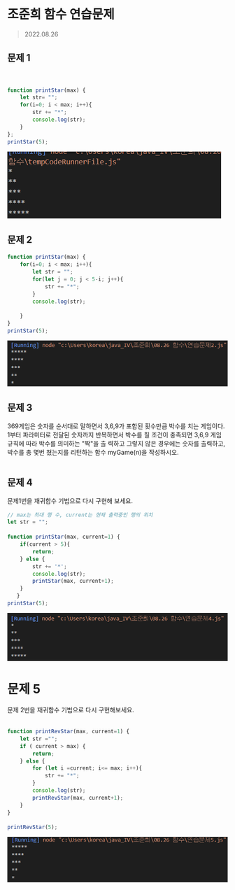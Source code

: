 # 조준희 함수 연습문제
> 2022.08.26

## 문제 1

```javascript


function printStar(max) {
    let str= "";
    for(i=0; i < max; i++){
        str += "*";
        console.log(str);
    }
};
printStar(5);
```
![1](./%ED%95%A8%EC%88%98%EC%97%B0%EC%8A%B5%EB%AC%B8%EC%A0%9Cimg/%EB%AC%B8%EC%A0%9C1.PNG)

## 문제 2

```javascript
function printStar(max) {
    for(i=0; i < max; i++){
        let str = "";
        for(let j = 0; j < 5-i; j++){
            str += "*";
        }
        console.log(str);

    }
}
printStar(5);
```

![2](./%ED%95%A8%EC%88%98%EC%97%B0%EC%8A%B5%EB%AC%B8%EC%A0%9Cimg/%EB%AC%B8%EC%A0%9C2.PNG)

## 문제 3

369게임은 숫자를 순서대로 말하면서 3,6,9가 포함된 횟수만큼 박수를 치는 게임이다.
1부터 파라미터로 전달된 숫자까지 반복하면서 박수를 칠 조건이 충족되면 3,6,9 게임 규칙에 따라 박수를 의미하는 "짝"을 출
력하고 그렇지 않은 경우에는 숫자를 출력하고, 박수를 총 몇번 쳤는지를 리턴하는 함수 myGame(n)을 작성하시오.

```javascript

```


## 문제 4

문제1번을 재귀함수 기법으로 다시 구현해 보세요.


```javascript
// max는 최대 행 수, current는 현재 출력중인 행의 위치
let str = "";

function printStar(max, current=1) {
    if(current > 5){
        return;
    } else {
        str += '*';
        console.log(str);
        printStar(max, current+1);
    }
   }
printStar(5);
```

![4](./%ED%95%A8%EC%88%98%EC%97%B0%EC%8A%B5%EB%AC%B8%EC%A0%9Cimg/%EB%AC%B8%EC%A0%9C4.PNG)


# 문제 5

문제 2번을 재귀함수 기법으로 다시 구현해보세요.

```javascript

function printRevStar(max, current=1) {
    let str ="";
    if ( current > max) {
        return;
    } else {
        for (let i =current; i<= max; i++){
            str += "*";
        }
        console.log(str);
        printRevStar(max, current+1);
    }
}

printRevStar(5);

```

![5](./%ED%95%A8%EC%88%98%EC%97%B0%EC%8A%B5%EB%AC%B8%EC%A0%9Cimg/%EB%AC%B8%EC%A0%9C5.PNG)